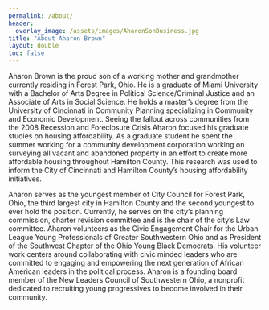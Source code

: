 ```yaml
---
permalink: /about/
header:
  overlay_image: /assets/images/AharonSonBusiness.jpg
title: "About Aharon Brown"
layout: double
toc: false
---
```


Aharon Brown is the proud son of a working mother and grandmother currently residing in Forest Park, Ohio. He is a graduate of Miami University with a Bachelor of Arts Degree in Political Science/Criminal Justice and an Associate of Arts in Social Science. He holds a master’s degree from the University of Cincinnati in Community Planning specializing in Community and Economic Development. Seeing the fallout across communities from the 2008 Recession and Foreclosure Crisis Aharon focused his graduate studies on housing affordability. As a graduate student he spent the summer working for a community development corporation working on surveying all vacant and abandoned property in an effort to create more affordable housing throughout Hamilton County. This research was used to inform the City of Cincinnati and Hamilton County’s housing affordability initiatives.

Aharon serves as the youngest member of City Council for Forest Park, Ohio, the third largest city in Hamilton County and the second youngest to ever hold the position. Currently, he serves on the city’s planning commission, charter revision committee and is the chair of the city’s Law committee. Aharon volunteers as the Civic Engagement Chair for the Urban League Young Professionals of Greater Southwestern Ohio and as President of the Southwest Chapter of the Ohio Young Black Democrats. His volunteer work centers around collaborating with civic minded leaders who are committed to engaging and empowering the next generation of African American leaders in the political process. Aharon is a founding board member of the New Leaders Council of Southwestern Ohio, a nonprofit dedicated to recruiting young progressives to become involved in their community. 
